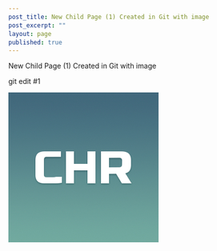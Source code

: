 ```yaml
---
post_title: New Child Page (1) Created in Git with image
post_excerpt: ""
layout: page
published: true
---
```


New Child Page (1) Created in Git with image

git edit #1


![alt text](/assets/images/chronos.jpg)
